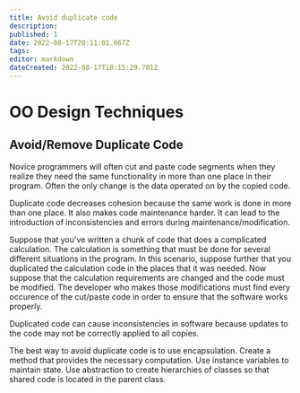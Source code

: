 ```yaml
---
title: Avoid duplicate code
description: 
published: 1
date: 2022-08-17T20:11:01.667Z
tags: 
editor: markdown
dateCreated: 2022-08-17T18:15:29.701Z
---
```


# OO Design Techniques

## Avoid/Remove Duplicate Code 

Novice programmers will often cut and paste code segments when they realize they need the same functionality in more than one place in their program. Often the only change is the data operated on by the copied code.

Duplicate code decreases cohesion because the same work is done in more than one place. It also makes  code maintenance harder. It can lead to the introduction of inconsistencies and errors during maintenance/modification.

Suppose that you've written a chunk of code that does a complicated calculation. The calculation is something that must be done for several different situations in the program.  In this scenario, suppose further that you duplicated the calculation code in the places that it was needed. Now suppose that the calculation requirements are changed and the code must be modified. The developer who makes those modifications must find every occurence of the cut/paste code in order to ensure that the software works properly.   

Duplicated code can cause inconsistencies in software because updates to the code may not be correctly applied to all copies.

The best way to avoid duplicate code is to use encapsulation. Create a method that provides the necessary computation. Use instance variables to maintain state. Use abstraction to create hierarchies of classes so that shared code is located in the parent class.


